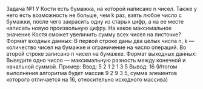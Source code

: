 Задача №1
У Кости есть бумажка, на которой написано n чисел. Также у него есть возможность не больше, чем k раз, взять любое число с бумажки, после чего закрасить одну из старых цифр, а на ее месте написать новую произвольную цифру. На какое максимальное значение Костя сможет увеличить сумму всех чисел на листочке?
Формат входных данных: В первой строке даны два целых числа n, k — количество чисел на бумажке и ограничение на число операций. Во второй строке записано n чисел на бумажке.
Формат выходных данных: Выведите одно число — максимальную разность между конечной и начальной суммой.
Пример:
Ввод:
5 2
1 2 1 3 5
Вывод:
16 (Итогом выполнения алгоритма будет массив 9 2 9 3 5, сумма элементов которого отличается на 16, относительно исходного массива)